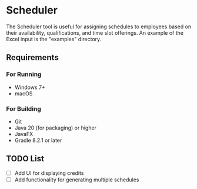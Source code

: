 # Scheduler
The Scheduler tool is useful for assigning schedules to employees based on their
availability, qualifications, and time slot offerings. An example of the Excel 
input is the "examples" directory.

## Requirements
### For Running
- Windows 7+
- macOS
### For Building
- Git
- Java 20 (for packaging) or higher
- JavaFX
- Gradle 8.2.1 or later

## TODO List
- [ ] Add UI for displaying credits
- [ ] Add functionality for generating multiple schedules
